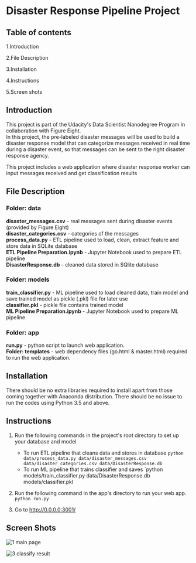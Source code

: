 # Disaster Response Pipeline Project

## Table of contents
1.Introduction

2.File Description

3.Installation

4.Instructions

5.Screen shots


## Introduction
This project is part of the Udacity's Data Scientist Nanodegree Program in collaboration with Figure Eight.<br/>
In this project, the pre-labeled disaster messages will be used to build a disaster response model that can categorize messages received in real time during a disaster event, so that messages can be sent to the right disaster response agency.<br/>

This project includes a web application where disaster response worker can input messages received and get classification results

## File Description

### Folder: data

**disaster_messages.csv** - real messages sent during disaster events (provided by Figure Eight)<br/>
**disaster_categories.csv** - categories of the messages<br/>
**process_data.py** - ETL pipeline used to load, clean, extract feature and store data in SQLite database<br/>
**ETL Pipeline Preparation.ipynb** - Jupyter Notebook used to prepare ETL pipeline<br/>
**DisasterResponse.db** - cleaned data stored in SQlite database


### Folder: models

**train_classifier.py** - ML pipeline used to load cleaned data, train model and save trained model as pickle (.pkl) file for later use<br/>
**classifier.pkl** - pickle file contains trained model<br/>
**ML Pipeline Preparation.ipynb** - Jupyter Notebook used to prepare ML pipeline

### Folder: app

**run.py** - python script to launch web application.<br/>
**Folder: templates** - web dependency files (go.html & master.html) required to run the web application.

## Installation

There should be no extra libraries required to install apart from those coming together with Anaconda distribution. There should be no issue to run the codes using Python 3.5 and above.

## Instructions

1. Run the following commands in the project's root directory to set up your database and model
   - To run ETL pipeline that cleans data and stores in database
        `python data/process_data.py data/disaster_messages.csv data/disaster_categories.csv data/DisasterResponse.db`
   - To run ML pipeline that trains classifier and saves
        `python models/train_classifier.py data/DisasterResponse.db models/classifier.pkl
2. Run the following command in the app's directory to run your web app.
    `python run.py`

3. Go to http://0.0.0.0:3001/  

## Screen Shots

![1  main page](https://user-images.githubusercontent.com/67683259/106398068-22713c00-6411-11eb-8335-d708d1754ac2.jpg)

![3  classify result](https://user-images.githubusercontent.com/67683259/106398137-67956e00-6411-11eb-9900-04c9d664c5e1.jpg)


